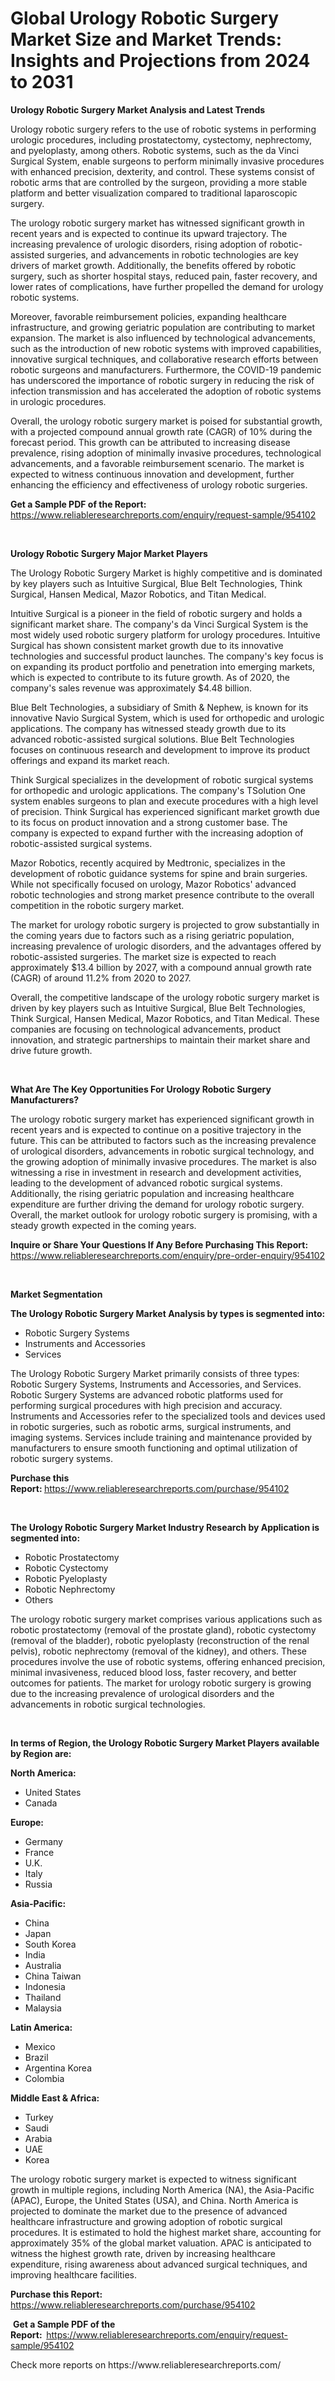 <p><h1>Global Urology Robotic Surgery Market Size and Market Trends: Insights and Projections from 2024 to 2031</h1></p><p><strong>Urology Robotic Surgery Market Analysis and Latest Trends</strong></p>
<p><p>Urology robotic surgery refers to the use of robotic systems in performing urologic procedures, including prostatectomy, cystectomy, nephrectomy, and pyeloplasty, among others. Robotic systems, such as the da Vinci Surgical System, enable surgeons to perform minimally invasive procedures with enhanced precision, dexterity, and control. These systems consist of robotic arms that are controlled by the surgeon, providing a more stable platform and better visualization compared to traditional laparoscopic surgery.</p><p>The urology robotic surgery market has witnessed significant growth in recent years and is expected to continue its upward trajectory. The increasing prevalence of urologic disorders, rising adoption of robotic-assisted surgeries, and advancements in robotic technologies are key drivers of market growth. Additionally, the benefits offered by robotic surgery, such as shorter hospital stays, reduced pain, faster recovery, and lower rates of complications, have further propelled the demand for urology robotic systems.</p><p>Moreover, favorable reimbursement policies, expanding healthcare infrastructure, and growing geriatric population are contributing to market expansion. The market is also influenced by technological advancements, such as the introduction of new robotic systems with improved capabilities, innovative surgical techniques, and collaborative research efforts between robotic surgeons and manufacturers. Furthermore, the COVID-19 pandemic has underscored the importance of robotic surgery in reducing the risk of infection transmission and has accelerated the adoption of robotic systems in urologic procedures.</p><p>Overall, the urology robotic surgery market is poised for substantial growth, with a projected compound annual growth rate (CAGR) of 10% during the forecast period. This growth can be attributed to increasing disease prevalence, rising adoption of minimally invasive procedures, technological advancements, and a favorable reimbursement scenario. The market is expected to witness continuous innovation and development, further enhancing the efficiency and effectiveness of urology robotic surgeries.</p></p>
<p><strong>Get a Sample PDF of the Report:&nbsp;</strong> <a href="https://www.reliableresearchreports.com/enquiry/request-sample/954102">https://www.reliableresearchreports.com/enquiry/request-sample/954102</a></p>
<p>&nbsp;</p>
<p><strong>Urology Robotic Surgery Major Market Players</strong></p>
<p><p>The Urology Robotic Surgery Market is highly competitive and is dominated by key players such as Intuitive Surgical, Blue Belt Technologies, Think Surgical, Hansen Medical, Mazor Robotics, and Titan Medical. </p><p>Intuitive Surgical is a pioneer in the field of robotic surgery and holds a significant market share. The company's da Vinci Surgical System is the most widely used robotic surgery platform for urology procedures. Intuitive Surgical has shown consistent market growth due to its innovative technologies and successful product launches. The company's key focus is on expanding its product portfolio and penetration into emerging markets, which is expected to contribute to its future growth. As of 2020, the company's sales revenue was approximately $4.48 billion.</p><p>Blue Belt Technologies, a subsidiary of Smith & Nephew, is known for its innovative Navio Surgical System, which is used for orthopedic and urologic applications. The company has witnessed steady growth due to its advanced robotic-assisted surgical solutions. Blue Belt Technologies focuses on continuous research and development to improve its product offerings and expand its market reach.</p><p>Think Surgical specializes in the development of robotic surgical systems for orthopedic and urologic applications. The company's TSolution One system enables surgeons to plan and execute procedures with a high level of precision. Think Surgical has experienced significant market growth due to its focus on product innovation and a strong customer base. The company is expected to expand further with the increasing adoption of robotic-assisted surgical systems.</p><p>Mazor Robotics, recently acquired by Medtronic, specializes in the development of robotic guidance systems for spine and brain surgeries. While not specifically focused on urology, Mazor Robotics' advanced robotic technologies and strong market presence contribute to the overall competition in the robotic surgery market.</p><p>The market for urology robotic surgery is projected to grow substantially in the coming years due to factors such as a rising geriatric population, increasing prevalence of urologic disorders, and the advantages offered by robotic-assisted surgeries. The market size is expected to reach approximately $13.4 billion by 2027, with a compound annual growth rate (CAGR) of around 11.2% from 2020 to 2027.</p><p>Overall, the competitive landscape of the urology robotic surgery market is driven by key players such as Intuitive Surgical, Blue Belt Technologies, Think Surgical, Hansen Medical, Mazor Robotics, and Titan Medical. These companies are focusing on technological advancements, product innovation, and strategic partnerships to maintain their market share and drive future growth.</p></p>
<p>&nbsp;</p>
<p><strong>What Are The Key Opportunities For Urology Robotic Surgery Manufacturers?</strong></p>
<p><p>The urology robotic surgery market has experienced significant growth in recent years and is expected to continue on a positive trajectory in the future. This can be attributed to factors such as the increasing prevalence of urological disorders, advancements in robotic surgical technology, and the growing adoption of minimally invasive procedures. The market is also witnessing a rise in investment in research and development activities, leading to the development of advanced robotic surgical systems. Additionally, the rising geriatric population and increasing healthcare expenditure are further driving the demand for urology robotic surgery. Overall, the market outlook for urology robotic surgery is promising, with a steady growth expected in the coming years.</p></p>
<p><strong>Inquire or Share Your Questions If Any Before Purchasing This Report:</strong> <a href="https://www.reliableresearchreports.com/enquiry/pre-order-enquiry/954102">https://www.reliableresearchreports.com/enquiry/pre-order-enquiry/954102</a></p>
<p>&nbsp;</p>
<p><strong>Market Segmentation</strong></p>
<p><strong>The Urology Robotic Surgery Market Analysis by types is segmented into:</strong></p>
<p><ul><li>Robotic Surgery Systems</li><li>Instruments and Accessories</li><li>Services</li></ul></p>
<p><p>The Urology Robotic Surgery Market primarily consists of three types: Robotic Surgery Systems, Instruments and Accessories, and Services. Robotic Surgery Systems are advanced robotic platforms used for performing surgical procedures with high precision and accuracy. Instruments and Accessories refer to the specialized tools and devices used in robotic surgeries, such as robotic arms, surgical instruments, and imaging systems. Services include training and maintenance provided by manufacturers to ensure smooth functioning and optimal utilization of robotic surgery systems.</p></p>
<p><strong>Purchase this Report:&nbsp;</strong><a href="https://www.reliableresearchreports.com/purchase/954102">https://www.reliableresearchreports.com/purchase/954102</a></p>
<p>&nbsp;</p>
<p><strong>The Urology Robotic Surgery Market Industry Research by Application is segmented into:</strong></p>
<p><ul><li>Robotic Prostatectomy</li><li>Robotic Cystectomy</li><li>Robotic Pyeloplasty</li><li>Robotic Nephrectomy</li><li>Others</li></ul></p>
<p><p>The urology robotic surgery market comprises various applications such as robotic prostatectomy (removal of the prostate gland), robotic cystectomy (removal of the bladder), robotic pyeloplasty (reconstruction of the renal pelvis), robotic nephrectomy (removal of the kidney), and others. These procedures involve the use of robotic systems, offering enhanced precision, minimal invasiveness, reduced blood loss, faster recovery, and better outcomes for patients. The market for urology robotic surgery is growing due to the increasing prevalence of urological disorders and the advancements in robotic surgical technologies.</p></p>
<p>&nbsp;</p>
<p><strong>In terms of Region, the Urology Robotic Surgery Market Players available by Region are:</strong></p>
<p>
    <p> <strong> North America: </strong>
        <ul>
            <li>United States</li>
            <li>Canada</li>
        </ul>
        </p> 
    <p> <strong> Europe: </strong>
        <ul>
            <li>Germany</li>
            <li>France</li>
            <li>U.K.</li>
            <li>Italy</li>
            <li>Russia</li>
        </ul>
        </p> 
    <p> <strong> Asia-Pacific: </strong>
        <ul>
            <li>China</li>
            <li>Japan</li>
            <li>South Korea</li>
            <li>India</li>
            <li>Australia</li>
            <li>China Taiwan</li>
            <li>Indonesia</li>
            <li>Thailand</li>
            <li>Malaysia</li>
        </ul>
        </p> 
    <p> <strong> Latin America: </strong>
        <ul>
            <li>Mexico</li>
            <li>Brazil</li>
            <li>Argentina Korea</li>
            <li>Colombia</li>
        </ul>
        </p> 
    <p> <strong> Middle East & Africa: </strong>
        <ul>
            <li>Turkey</li>
            <li>Saudi</li>
            <li>Arabia</li>
            <li>UAE</li>
            <li>Korea</li>
        </ul>
    </p>
    </p>
<p><p>The urology robotic surgery market is expected to witness significant growth in multiple regions, including North America (NA), the Asia-Pacific (APAC), Europe, the United States (USA), and China. North America is projected to dominate the market due to the presence of advanced healthcare infrastructure and growing adoption of robotic surgical procedures. It is estimated to hold the highest market share, accounting for approximately 35% of the global market valuation. APAC is anticipated to witness the highest growth rate, driven by increasing healthcare expenditure, rising awareness about advanced surgical techniques, and improving healthcare facilities.</p></p>
<p><strong>Purchase this Report: </strong><a href="https://www.reliableresearchreports.com/purchase/954102">https://www.reliableresearchreports.com/purchase/954102</a></p>
<p>&nbsp;<strong>Get a Sample PDF of the Report:&nbsp;&nbsp;</strong><a href="https://www.reliableresearchreports.com/enquiry/request-sample/954102">https://www.reliableresearchreports.com/enquiry/request-sample/954102</a></p>
<p><strong></strong></p>
<p>Check more reports on https://www.reliableresearchreports.com/</p>